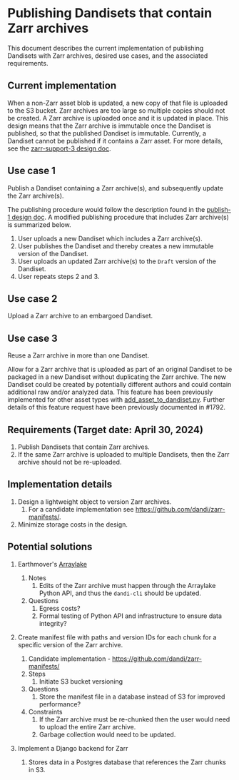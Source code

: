 # Publishing Dandisets that contain Zarr archives

This document describes the current implementation of publishing Dandisets with Zarr archives, desired use cases, and the associated requirements.

## Current implementation

When a non-Zarr asset blob is updated, a new copy of that file is uploaded to the S3 bucket.  Zarr archives are too large so multiple copies should not be created.  A Zarr archive is uploaded once and it is updated in place.  This design means that the Zarr archive is immutable once the Dandiset is published, so that the published Dandiset is immutable. Currently, a Dandiset cannot be published if it contains a Zarr asset.  For more details, see the [zarr-support-3 design doc](https://github.com/dandi/dandi-archive/blob/master/doc/design/zarr-support-3.md).

## Use case 1

Publish a Dandiset containing a Zarr archive(s), and subsequently update the Zarr archive(s).

The publishing procedure would follow the description found in the [publish-1 design doc](https://github.com/dandi/dandi-archive/blob/master/doc/design/publish-1.md).  A modified publishing procedure that includes Zarr archive(s) is summarized below.

1. User uploads a new Dandiset which includes a Zarr archive(s).
1. User publishes the Dandiset and thereby creates a new immutable version of the Dandiset.
1. User uploads an updated Zarr archive(s) to the `Draft` version of the Dandiset.
1. User repeats steps 2 and 3.

## Use case 2

Upload a Zarr archive to an embargoed Dandiset. 

## Use case 3

Reuse a Zarr archive in more than one Dandiset.

Allow for a Zarr archive that is uploaded as part of an original Dandiset to be packaged in a new Dandiset without duplicating the Zarr archive.  The new Dandiset could be created by potentially different authors and could contain additional raw and/or analyzed data.  This feature has been previously implemented for other asset types with [add_asset_to_dandiset.py](https://gist.github.com/satra/29404d965226e4c99fb48e7502953503#file-add_asset_to_dandiset-py).  Further details of this feature request have been previously documented in #1792.

## Requirements (Target date: April 30, 2024)

1. Publish Dandisets that contain Zarr archives.
2. If the same Zarr archive is uploaded to multiple Dandisets, then the Zarr archive should not be re-uploaded.

## Implementation details

1. Design a lightweight object to version Zarr archives.
    1. For a candidate implementation see https://github.com/dandi/zarr-manifests/.
2. Minimize storage costs in the design.

## Potential solutions

1. Earthmover's [Arraylake](https://earthmover.io/blog/arraylake-beta-launch)
    1. Notes
        1. Edits of the Zarr archive must happen through the Arraylake Python API, and thus the `dandi-cli` should be updated.
    2. Questions
        1. Egress costs?
        2. Formal testing of Python API and infrastructure to ensure data integrity?

2. Create manifest file with paths and version IDs for each chunk for a specific version of the Zarr archive.
    1. Candidate implementation - https://github.com/dandi/zarr-manifests/
    2. Steps
        1. Initiate S3 bucket versioning
    3. Questions
        1. Store the manifest file in a database instead of S3 for improved performance?
    4. Constraints
        1. If the Zarr archive must be re-chunked then the user would need to upload the entire Zarr archive.
        2. Garbage collection would need to be updated.

3. Implement a Django backend for Zarr
    1. Stores data in a Postgres database that references the Zarr chunks in S3.
